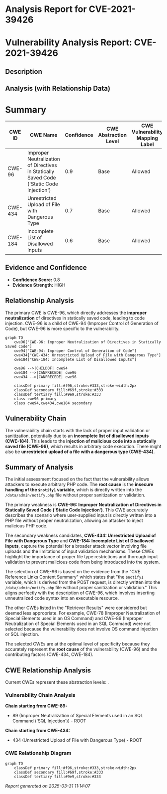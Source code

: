 # Analysis Report for CVE-2021-39426

# Vulnerability Analysis Report: CVE-2021-39426

## Description



## Analysis (with Relationship Data)

# Summary
| CWE ID | CWE Name | Confidence | CWE Abstraction Level | CWE Vulnerability Mapping Label | CWE-Vulnerability Mapping Notes |
|---|---|---|---|---|---|
| CWE-96 | Improper Neutralization of Directives in Statically Saved Code ('Static Code Injection') | 0.9 | Base | Allowed | Primary CWE |
| CWE-434 | Unrestricted Upload of File with Dangerous Type | 0.7 | Base | Allowed | Secondary Candidate |
| CWE-184 | Incomplete List of Disallowed Inputs | 0.6 | Base | Allowed | Secondary Candidate |

## Evidence and Confidence

*   **Confidence Score:** 0.8
*   **Evidence Strength:** HIGH

## Relationship Analysis
The primary CWE is CWE-96, which directly addresses the **improper neutralization** of directives in statically saved code, leading to code injection. CWE-96 is a child of CWE-94 (Improper Control of Generation of Code), but CWE-96 is more specific to the vulnerability.

```mermaid
graph TD
    cwe96["CWE-96: Improper Neutralization of Directives in Statically Saved Code"]
    cwe94["CWE-94: Improper Control of Generation of Code"]
    cwe434["CWE-434: Unrestricted Upload of File with Dangerous Type"]
    cwe184["CWE-184: Incomplete List of Disallowed Inputs"]

    cwe96 -->|CHILDOF| cwe94
    cwe184 -->|CANPRECEDE| cwe96
    cwe434 -->|CANPRECEDE| cwe96

    classDef primary fill:#f96,stroke:#333,stroke-width:2px
    classDef secondary fill:#69f,stroke:#333
    classDef tertiary fill:#9e9,stroke:#333
    class cwe96 primary
    class cwe94,cwe434,cwe184 secondary
```

## Vulnerability Chain
The vulnerability chain starts with the lack of proper input validation or sanitization, potentially due to an **incomplete list of disallowed inputs (CWE-184)**. This leads to the **injection of malicious code into a statically saved file (CWE-96)**, which results in arbitrary code execution. There might also be **unrestricted upload of a file with a dangerous type (CWE-434)**.

## Summary of Analysis
The initial assessment focused on the fact that the vulnerability allows attackers to execute arbitrary PHP code. The **root cause** is the **insecure handling of the `$notify1` variable**, which is directly written into the `/data/admin/notify.php` file without proper sanitization or validation.

The primary weakness is **CWE-96: Improper Neutralization of Directives in Statically Saved Code ('Static Code Injection')**. This CWE accurately describes the scenario where user-supplied input is directly written into a PHP file without proper neutralization, allowing an attacker to inject malicious PHP code.

The secondary weakness candidates, **CWE-434: Unrestricted Upload of File with Dangerous Type** and **CWE-184: Incomplete List of Disallowed Inputs**, capture the potential for a broader attack vector involving file uploads and the limitations of input validation mechanisms. These CWEs highlight the importance of proper file type restrictions and thorough input validation to prevent malicious code from being introduced into the system.

The selection of CWE-96 is based on the evidence from the "CVE Reference Links Content Summary" which states that "the `$notify1` variable, which is derived from the POST request, is directly written into the `/data/admin/notify.php` file without proper sanitization or validation." This aligns perfectly with the description of CWE-96, which involves inserting unneutralized code syntax into an executable resource.

The other CWEs listed in the "Retriever Results" were considered but deemed less appropriate. For example, CWE-78 (Improper Neutralization of Special Elements used in an OS Command) and CWE-89 (Improper Neutralization of Special Elements used in an SQL Command) were not selected because the vulnerability does not involve OS command injection or SQL injection.

The selected CWEs are at the optimal level of specificity because they accurately represent the **root cause** of the vulnerability (CWE-96) and the contributing factors (CWE-434, CWE-184).


## CWE Relationship Analysis

Current CWEs represent these abstraction levels: .


### Vulnerability Chain Analysis

**Chain starting from CWE-89:**
- 89 (Improper Neutralization of Special Elements used in an SQL Command ('SQL Injection')) - ROOT


**Chain starting from CWE-434:**
- 434 (Unrestricted Upload of File with Dangerous Type) - ROOT



### CWE Relationship Diagram

```mermaid
graph TD
    classDef primary fill:#f96,stroke:#333,stroke-width:2px
    classDef secondary fill:#69f,stroke:#333
    classDef tertiary fill:#9e9,stroke:#333
```



*Report generated on 2025-03-31 11:14:07*
